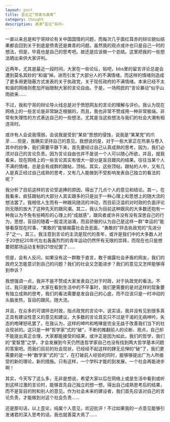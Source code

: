 ```yaml
---
layout: post
title: 歪论之“愤青与粪青”
category: thought
description: 涛涛“歪论”系列~
---
```


一直以来总是和宁哥辩论有关中国国情的问题，而每次几乎面红耳赤的辩论貌似结果都会回到关于到底是愤青还是粪青的问题。虽然我的观点或许也只是自己一时的想法，但是，毕竟也是自己的思考吧。故还是应该做一个总结。这里把我的一些想法晒出来供大家评判。
 
近两年，尤其是最近一段时间，大家在一些论坛，贴吧，bbs里的留言评论总是会遭到莫名其妙的“和谐”掉。进而引发了大部分人的不满情绪，而这样的情绪则造成了更多用更隐蔽方式发表的关于执政党，关于现任政府的不满情绪。本来已经不太和谐的网络则愈加开始限制大家的言论自由。于是，一场网民的“言论暴动”似乎山雨欲来......
 
不过，我和宁哥的辩论导火线总是对于愤怒网友的言论的理解与评价。我认为现在网络上的一些言论是非常缺乏根据的，而且，我也非常不赞成用一种非常极端，非常有失理性的方式表达自己的一些想法，尤其是当这些想法与我们的社会大潮有相违背时。
 
或许有人会说我懦弱，会说我是受到“某些”思想的侵蚀，说我是“某某党”的爪牙......但是，我确实坚持自己的意见。我想说的是，对于一些大家正在热衷与卷入其中的纷争，我们需要平静下来，首先要经过自己认真成熟的思考，因为，我们必须对自己的言论负责。因为言论自由也并不是说一个人可以随心所欲，并且，就我看来，现在网络上的一些言论其实有很大一部分是盲目跟风的结果。往往当某个人不满的情绪，总是会有成群的跟帖，顶帖。其实，这些顶帖，跟帖的人中，又有几人是真正经过自己成熟的思考，又有几人能做到不受影响发表自己独立的看法的呢？
 
我分析了目前这样的言论受追捧的原因，得出了几点个人的意见和结论。其一，在我看来，疯狂跟帖的大部分人其实跟多的只是出于一种心理上和思想上的随大流的想法罢了。我相信人生而有一种跟风随流的冲动，而目前泛滥的对时政的负面评论则无限的放大了这种先天的跟风潮。其二，我认为目前这种跟风的大多数还抱有一种我认为不免有些畸形的心理上的“成就感”，跟风者或许并没有没有深思自己的行为，思想，盲目的随着一股混流汹涌，而且骄傲的认为自己是这样一群“幸运的”能够看穿现在时事，“果敢的”能够揭露社会丑恶面，“勇敢的”抨击执政党的“先进分子”之一。其三，我注意到言论的主流是现代的青年，或许是我们中的大多数人对于20世纪20年代左右轰轰烈烈的青年运动仍然怀有无限的崇拜，而现在也只是想要把那场运动复制到21世纪罢了......
 
但是，会有人反问，如果没有这一群敢于直言，敢于揭露社会矛盾的网友，我们的政府又怎能意识到自己的问题？我们的社会又怎能进步？我们的意见又怎样能够得到申诉？
 
我想强调一点，我并不是不赞成大家发表自己对于时政，对于执政党的看法。不过，我只是建议，大家在看到生活中的不平事时，我们更需要的是对这样的现象要有独立成熟的思考，我们的看法需要是发自自己的心底，而不应该只是一时冲动的头脑发热，盲目的跟风，随大流。
 
并且，在众多的可谓抨击时政，指点政党的言论中，说实话，我并没有见到很多真正具有建设性意义的意见和建议，大多数的言论其实只不过是干渴的无病呻吟，失态的咆哮怒吼罢了。在我认为，这样的呻吟和咆哮是完全无益于改善我们当下的社会现状的。这只是一种“哲学家”式的“破”，不断的推翻前人的论断、观点，自己却不能提出真正合理，大家都能接受的结果，或许正是因为如此，我们的哲学，我们的“爱智慧”之学，才会发展到今天仍然连哲学家自己也没有找到两大哲学基本问题的答案吧。而我们目前的社会现状，已经经不起这样的肆无忌惮的“破”了，我们更需要的是一种“数学家”式的“立”，在打破前人经验的同时，能够够提出广为人所接受的新的理论，新的措施。只有这样，一个学科才能的到发展，一个社会再能进步啊！
 
其实，今天写了这么多，无非是想说，希望大家以后在网络上或是生活中看到或听到这样过激的言论时，能够首先自己独立的想一想，得出自己成熟思考后的结果，而不是盲目的附和别人的意见。作为社会未来的建设者，我们首先应该对自己的言论负责，才能做到对这个社会负责......
 
还是那句话，以上歪论，纯属个人意见，欢迎批评！不过如果我的一点意见能够引发诸君的深入思考的话，我也就善莫大焉了......




[SilentVally]:    http://silentvally.github.io  "SilentVally"
